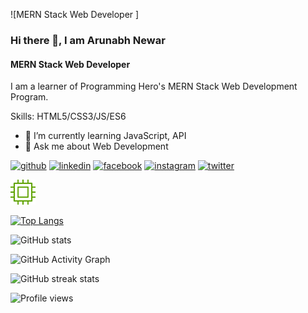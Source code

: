 ![MERN Stack Web Developer ]

### Hi there 👋, I am Arunabh Newar
#### MERN Stack Web Developer 

I am a learner of Programming Hero's MERN Stack Web Development Program.

Skills:  HTML5/CSS3/JS/ES6

- 🌱 I’m currently learning JavaScript, API 
- 💬 Ask me about Web Development  


[<img src='https://cdn.jsdelivr.net/npm/simple-icons@3.0.1/icons/github.svg' alt='github' height='40'>](https://github.com/arunabhnewar)  [<img src='https://cdn.jsdelivr.net/npm/simple-icons@3.0.1/icons/linkedin.svg' alt='linkedin' height='40'>](https://www.linkedin.com/in/newar-devil/)  [<img src='https://cdn.jsdelivr.net/npm/simple-icons@3.0.1/icons/facebook.svg' alt='facebook' height='40'>](https://www.facebook.com/arunabh.newar)  [<img src='https://cdn.jsdelivr.net/npm/simple-icons@3.0.1/icons/instagram.svg' alt='instagram' height='40'>](https://www.instagram.com/arunabhnewar/)  [<img src='https://cdn.jsdelivr.net/npm/simple-icons@3.0.1/icons/twitter.svg' alt='twitter' height='40'>](https://twitter.com/arunabh_leo)  

<a href='https://docs.github.com/en/developers'><img src='https://raw.githubusercontent.com/acervenky/animated-github-badges/master/assets/devbadge.gif' width='40' height='40'></a> 

[![Top Langs](https://github-readme-stats.vercel.app/api/top-langs/?username=arunabhnewar)](https://github.com/anuraghazra/github-readme-stats)

![GitHub stats](https://github-readme-stats.vercel.app/api?username=arunabhnewar&show_icons=true)  

![GitHub Activity Graph](https://activity-graph.herokuapp.com/graph?username=arunabhnewar)  

![GitHub streak stats](https://github-readme-streak-stats.herokuapp.com/?user=arunabhnewar)  

![Profile views](https://gpvc.arturio.dev/arunabhnewar)  
